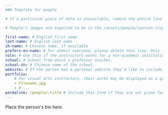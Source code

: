 ```yaml
---
### Template for people

# If a particular piece of data is unavailable, remove the entire line.

# People's images are expected to be in the /assets/people/[person-slug]/ directory, as "-headshot.jpg" and "-thumbnail.jpg". For instructions on creating and resizing web-appropriate versions of their headshots, please go to https://github.com/Amalfi-Festival/amalfi-festival-org/wiki/People-%E2%80%90-Faculty-%E2%80%90-Staff#how-do-i-add-a-new-member-of-the-faculty

first-name: # English first name
last-name: # English last name
zh-name: # Chinese name, if available
prefers-en-name: # For almost everyone, please delete this line. Only include it, and set it to |true| (see Nagai's page) if the following is desired: on Chinese pages the English name will be listed first, with |zh-name| listed in parenthesis. Usually, |zh-name| is used if it exists, otherwise the English name is used.
role: # Use this if the instructors works for a non-academic institution, or roles that they have outside the festival. Instructors not in the piano programs, and staff will usually use this instead of |school|.
school: # School from which a professor teaches.
school-zh: # Chinese name of the school.
website: # If the person has a personal website they'd like to include, include it here. Otherwise, remove this line.
portfolio:
    # For visual arts instructors, their works may be displayed as a gallery on their profile page. The images should be listed in order, and should be in the /assets/people/[person-slug]/ directory.
    - Filename.jpg
    - # ...
permalink: /people/:title # Include this line if they are not piano faculty.
---
```


Place the person's bio here.